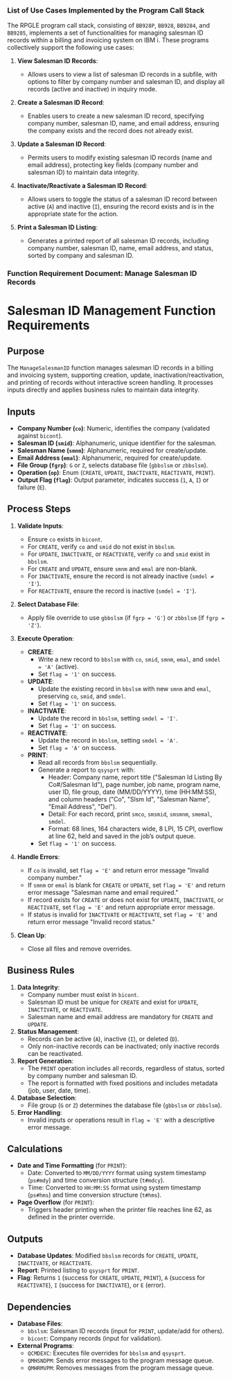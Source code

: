 ### List of Use Cases Implemented by the Program Call Stack

The RPGLE program call stack, consisting of `BB928P`, `BB928`, `BB9284`, and `BB9285`, implements a set of functionalities for managing salesman ID records within a billing and invoicing system on IBM i. These programs collectively support the following use cases:

1. **View Salesman ID Records**:
   - Allows users to view a list of salesman ID records in a subfile, with options to filter by company number and salesman ID, and display all records (active and inactive) in inquiry mode.

2. **Create a Salesman ID Record**:
   - Enables users to create a new salesman ID record, specifying company number, salesman ID, name, and email address, ensuring the company exists and the record does not already exist.

3. **Update a Salesman ID Record**:
   - Permits users to modify existing salesman ID records (name and email address), protecting key fields (company number and salesman ID) to maintain data integrity.

4. **Inactivate/Reactivate a Salesman ID Record**:
   - Allows users to toggle the status of a salesman ID record between active (`A`) and inactive (`I`), ensuring the record exists and is in the appropriate state for the action.

5. **Print a Salesman ID Listing**:
   - Generates a printed report of all salesman ID records, including company number, salesman ID, name, email address, and status, sorted by company and salesman ID.

### Function Requirement Document: Manage Salesman ID Records



# Salesman ID Management Function Requirements

## Purpose
The `ManageSalesmanID` function manages salesman ID records in a billing and invoicing system, supporting creation, update, inactivation/reactivation, and printing of records without interactive screen handling. It processes inputs directly and applies business rules to maintain data integrity.

## Inputs
- **Company Number (`co`)**: Numeric, identifies the company (validated against `bicont`).
- **Salesman ID (`smid`)**: Alphanumeric, unique identifier for the salesman.
- **Salesman Name (`smnm`)**: Alphanumeric, required for create/update.
- **Email Address (`emal`)**: Alphanumeric, required for create/update.
- **File Group (`fgrp`)**: `G` or `Z`, selects database file (`gbbslsm` or `zbbslsm`).
- **Operation (`op`)**: Enum (`CREATE`, `UPDATE`, `INACTIVATE`, `REACTIVATE`, `PRINT`).
- **Output Flag (`flag`)**: Output parameter, indicates success (`1`, `A`, `I`) or failure (`E`).

## Process Steps
1. **Validate Inputs**:
   - Ensure `co` exists in `bicont`.
   - For `CREATE`, verify `co` and `smid` do not exist in `bbslsm`.
   - For `UPDATE`, `INACTIVATE`, or `REACTIVATE`, verify `co` and `smid` exist in `bbslsm`.
   - For `CREATE` and `UPDATE`, ensure `smnm` and `emal` are non-blank.
   - For `INACTIVATE`, ensure the record is not already inactive (`smdel ≠ 'I'`).
   - For `REACTIVATE`, ensure the record is inactive (`smdel = 'I'`).

2. **Select Database File**:
   - Apply file override to use `gbbslsm` (if `fgrp = 'G'`) or `zbbslsm` (if `fgrp = 'Z'`).

3. **Execute Operation**:
   - **CREATE**:
     - Write a new record to `bbslsm` with `co`, `smid`, `smnm`, `emal`, and `smdel = 'A'` (active).
     - Set `flag = '1'` on success.
   - **UPDATE**:
     - Update the existing record in `bbslsm` with new `smnm` and `emal`, preserving `co`, `smid`, and `smdel`.
     - Set `flag = '1'` on success.
   - **INACTIVATE**:
     - Update the record in `bbslsm`, setting `smdel = 'I'`.
     - Set `flag = 'I'` on success.
   - **REACTIVATE**:
     - Update the record in `bbslsm`, setting `smdel = 'A'`.
     - Set `flag = 'A'` on success.
   - **PRINT**:
     - Read all records from `bbslsm` sequentially.
     - Generate a report to `qsysprt` with:
       - Header: Company name, report title ("Salesman Id Listing By Co#/Salesman Id"), page number, job name, program name, user ID, file group, date (MM/DD/YYYY), time (HH:MM:SS), and column headers ("Co", "Slsm Id", "Salesman Name", "Email Address", "Del").
       - Detail: For each record, print `smco`, `smsmid`, `smsmnm`, `smemal`, `smdel`.
       - Format: 68 lines, 164 characters wide, 8 LPI, 15 CPI, overflow at line 62, held and saved in the job’s output queue.
     - Set `flag = '1'` on success.

4. **Handle Errors**:
   - If `co` is invalid, set `flag = 'E'` and return error message "Invalid company number."
   - If `smnm` or `emal` is blank for `CREATE` or `UPDATE`, set `flag = 'E'` and return error message "Salesman name and email required."
   - If record exists for `CREATE` or does not exist for `UPDATE`, `INACTIVATE`, or `REACTIVATE`, set `flag = 'E'` and return appropriate error message.
   - If status is invalid for `INACTIVATE` or `REACTIVATE`, set `flag = 'E'` and return error message "Invalid record status."

5. **Clean Up**:
   - Close all files and remove overrides.

## Business Rules
1. **Data Integrity**:
   - Company number must exist in `bicont`.
   - Salesman ID must be unique for `CREATE` and exist for `UPDATE`, `INACTIVATE`, or `REACTIVATE`.
   - Salesman name and email address are mandatory for `CREATE` and `UPDATE`.
2. **Status Management**:
   - Records can be active (`A`), inactive (`I`), or deleted (`D`).
   - Only non-inactive records can be inactivated; only inactive records can be reactivated.
3. **Report Generation**:
   - The `PRINT` operation includes all records, regardless of status, sorted by company number and salesman ID.
   - The report is formatted with fixed positions and includes metadata (job, user, date, time).
4. **Database Selection**:
   - File group (`G` or `Z`) determines the database file (`gbbslsm` or `zbbslsm`).
5. **Error Handling**:
   - Invalid inputs or operations result in `flag = 'E'` with a descriptive error message.

## Calculations
- **Date and Time Formatting** (for `PRINT`):
  - Date: Converted to `MM/DD/YYYY` format using system timestamp (`ps#mdy`) and time conversion structure (`t#mdcy`).
  - Time: Converted to `HH:MM:SS` format using system timestamp (`ps#hms`) and time conversion structure (`t#hms`).
- **Page Overflow** (for `PRINT`):
  - Triggers header printing when the printer file reaches line 62, as defined in the printer override.

## Outputs
- **Database Updates**: Modified `bbslsm` records for `CREATE`, `UPDATE`, `INACTIVATE`, or `REACTIVATE`.
- **Report**: Printed listing to `qsysprt` for `PRINT`.
- **Flag**: Returns `1` (success for `CREATE`, `UPDATE`, `PRINT`), `A` (success for `REACTIVATE`), `I` (success for `INACTIVATE`), or `E` (error).

## Dependencies
- **Database Files**:
  - `bbslsm`: Salesman ID records (input for `PRINT`, update/add for others).
  - `bicont`: Company records (input for validation).
- **External Programs**:
  - `QCMDEXC`: Executes file overrides for `bbslsm` and `qsysprt`.
  - `QMHSNDPM`: Sends error messages to the program message queue.
  - `QMHRMVPM`: Removes messages from the program message queue.

